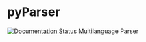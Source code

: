 # pyParser
[![Documentation Status](https://readthedocs.org/projects/pyparser/badge/?version=latest)](http://pyparser.readthedocs.io/en/latest/?badge=latest)
Multilanguage Parser
